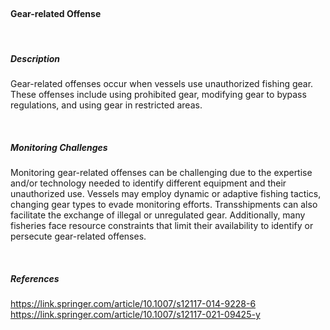 <br>

#### **Gear-related Offense**

<br> 

##### **Description**

Gear-related offenses occur when vessels use unauthorized fishing gear. These offenses include using prohibited gear, modifying gear to bypass regulations, and using gear in restricted areas.


<br>

##### **Monitoring Challenges**

Monitoring gear-related offenses can be challenging due to the expertise and/or technology needed to identify different equipment and their unauthorized use. Vessels may employ dynamic or adaptive fishing tactics, changing gear types to evade monitoring efforts. Transshipments can also facilitate the exchange of illegal or unregulated gear. Additionally, many fisheries face resource constraints that limit their availability to identify or persecute gear-related offenses.

<br>

##### References

https://link.springer.com/article/10.1007/s12117-014-9228-6 
https://link.springer.com/article/10.1007/s12117-021-09425-y



